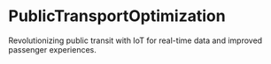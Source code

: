 # PublicTransportOptimization
Revolutionizing public transit with IoT for real-time data and improved passenger experiences.
